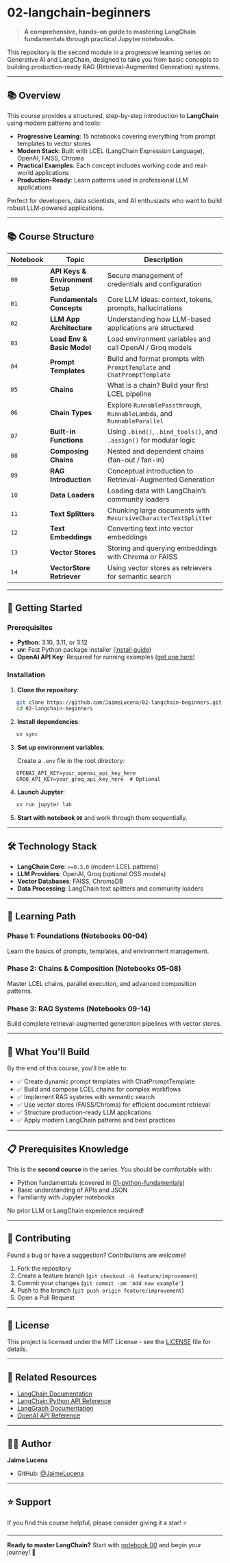 # 02-langchain-beginners

> **A comprehensive, hands-on guide to mastering LangChain fundamentals through practical Jupyter notebooks.**

This repository is the second module in a progressive learning series on Generative AI and LangChain, designed to take you from basic concepts to building production-ready RAG (Retrieval-Augmented Generation) systems.

---

## 📚 Overview

This course provides a structured, step-by-step introduction to **LangChain** using modern patterns and tools:

- **Progressive Learning**: 15 notebooks covering everything from prompt templates to vector stores
- **Modern Stack**: Built with LCEL (LangChain Expression Language), OpenAI, FAISS, Chroma
- **Practical Examples**: Each concept includes working code and real-world applications
- **Production-Ready**: Learn patterns used in professional LLM applications

Perfect for developers, data scientists, and AI enthusiasts who want to build robust LLM-powered applications.

---

## 📚 Course Structure

| Notebook | Topic | Description |
|-----------|--------|-------------|
| `00` | **API Keys & Environment Setup** | Secure management of credentials and configuration |
| `01` | **Fundamentals Concepts** | Core LLM ideas: context, tokens, prompts, hallucinations |
| `02` | **LLM App Architecture** | Understanding how LLM-based applications are structured |
| `03` | **Load Env & Basic Model** | Load environment variables and call OpenAI / Groq models |
| `04` | **Prompt Templates** | Build and format prompts with `PromptTemplate` and `ChatPromptTemplate` |
| `05` | **Chains** | What is a chain? Build your first LCEL pipeline |
| `06` | **Chain Types** | Explore `RunnablePassthrough`, `RunnableLambda`, and `RunnableParallel` |
| `07` | **Built-in Functions** | Using `.bind()`, `.bind_tools()`, and `.assign()` for modular logic |
| `08` | **Composing Chains** | Nested and dependent chains (fan-out / fan-in) |
| `09` | **RAG Introduction** | Conceptual introduction to Retrieval-Augmented Generation |
| `10` | **Data Loaders** | Loading data with LangChain’s community loaders |
| `11` | **Text Splitters** | Chunking large documents with `RecursiveCharacterTextSplitter` |
| `12` | **Text Embeddings** | Converting text into vector embeddings |
| `13` | **Vector Stores** | Storing and querying embeddings with Chroma or FAISS |
| `14` | **VectorStore Retriever** | Using vector stores as retrievers for semantic search |

---

## 🚀 Getting Started

### Prerequisites

- **Python**: 3.10, 3.11, or 3.12
- **uv**: Fast Python package installer ([install guide](https://github.com/astral-sh/uv))
- **OpenAI API Key**: Required for running examples ([get one here](https://platform.openai.com/api-keys))

### Installation

1. **Clone the repository**:
```bash
   git clone https://github.com/JaimeLucena/02-langchain-beginners.git
   cd 02-langchain-beginners
```

2. **Install dependencies**:
```bash
   uv sync
```

3. **Set up environment variables**:
   
   Create a `.env` file in the root directory:
```env
   OPENAI_API_KEY=your_openai_api_key_here
   GROQ_API_KEY=your_groq_api_key_here  # Optional
```

4. **Launch Jupyter**:
```bash
   uv run jupyter lab
```

5. **Start with notebook `00`** and work through them sequentially.

---

## 🛠️ Technology Stack

- **LangChain Core**: `>=0.3.0` (modern LCEL patterns)
- **LLM Providers**: OpenAI, Groq (optional OSS models)
- **Vector Databases**: FAISS, ChromaDB
- **Data Processing**: LangChain text splitters and community loaders

---

## 📖 Learning Path

### Phase 1: Foundations (Notebooks 00-04)
Learn the basics of prompts, templates, and environment management.

### Phase 2: Chains & Composition (Notebooks 05-08)
Master LCEL chains, parallel execution, and advanced composition patterns.

### Phase 3: RAG Systems (Notebooks 09-14)
Build complete retrieval-augmented generation pipelines with vector stores.

---

## 🎯 What You'll Build

By the end of this course, you'll be able to:

- ✅ Create dynamic prompt templates with ChatPromptTemplate
- ✅ Build and compose LCEL chains for complex workflows
- ✅ Implement RAG systems with semantic search
- ✅ Use vector stores (FAISS/Chroma) for efficient document retrieval
- ✅ Structure production-ready LLM applications
- ✅ Apply modern LangChain patterns and best practices

---

## 📋 Prerequisites Knowledge

This is the **second course** in the series. You should be comfortable with:

- Python fundamentals (covered in [01-python-fundamentals](https://github.com/JaimeLucena/01-python-fundamentals))
- Basic understanding of APIs and JSON
- Familiarity with Jupyter notebooks

No prior LLM or LangChain experience required!

---

## 🤝 Contributing

Found a bug or have a suggestion? Contributions are welcome!

1. Fork the repository
2. Create a feature branch (`git checkout -b feature/improvement`)
3. Commit your changes (`git commit -am 'Add new example'`)
4. Push to the branch (`git push origin feature/improvement`)
5. Open a Pull Request

---

## 📝 License

This project is licensed under the MIT License - see the [LICENSE](LICENSE) file for details.

---

## 🔗 Related Resources

- [LangChain Documentation](https://docs.langchain.com/)  
- [LangChain Python API Reference](https://reference.langchain.com/python/)  
- [LangGraph Documentation](https://langchain-ai.github.io/langgraph/)  
- [OpenAI API Reference](https://platform.openai.com/docs/) 

---

## 👨‍💻 Author

**Jaime Lucena**

- GitHub: [@JaimeLucena](https://github.com/JaimeLucena)

---

## ⭐ Support

If you find this course helpful, please consider giving it a star! ⭐

---

**Ready to master LangChain?** Start with [notebook 00](notebooks/00_api_keys_and_env_vars.ipynb) and begin your journey! 🚀